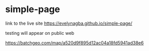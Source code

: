 # simple-page

link to the live site https://evelynagba.github.io/simple-page/

testing will appear on public web

https://batchgeo.com/map/a520d9f895d12ac04a18fd5941ad38e6
